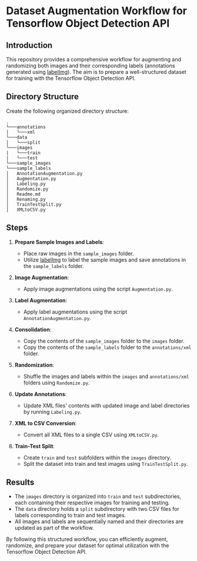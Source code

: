 # Dataset Augmentation Workflow for Tensorflow Object Detection API

## Introduction
This repository provides a comprehensive workflow for augmenting and randomizing both images and their corresponding labels (annotations generated using [labelImg](https://github.com/tzutalin/labelImg)). The aim is to prepare a well-structured dataset for training with the Tensorflow Object Detection API.

## Directory Structure
Create the following organized directory structure:

```
.
└───annotations
|   └───xml
└───data
│   └───split
└───images
|   └───train
|   └───test
└───sample_images
└───sample_labels
│   AnnotationAugmentation.py
│   Augmentation.py
│   Labeling.py
│   Randomize.py
│   Readme.md
│   Renaming.py
│   TrainTestSplit.py
│   XMLtoCSV.py
```

## Steps

1. **Prepare Sample Images and Labels**:
   - Place raw images in the `sample_images` folder.
   - Utilize [labelImg](https://github.com/tzutalin/labelImg) to label the sample images and save annotations in the `sample_labels` folder.

2. **Image Augmentation**:
   - Apply image augmentations using the script `Augmentation.py`.

3. **Label Augmentation**:
   - Apply label augmentations using the script `AnnotationAugmentation.py`.

4. **Consolidation**:
   - Copy the contents of the `sample_images` folder to the `images` folder.
   - Copy the contents of the `sample_labels` folder to the `annotations/xml` folder.

5. **Randomization**:
   - Shuffle the images and labels within the `images` and `annotations/xml` folders using `Randomize.py`.

6. **Update Annotations**:
   - Update XML files' contents with updated image and label directories by running `Labeling.py`.

7. **XML to CSV Conversion**:
   - Convert all XML files to a single CSV using `XMLtoCSV.py`.

8. **Train-Test Split**:
   - Create `train` and `test` subfolders within the `images` directory.
   - Split the dataset into train and test images using `TrainTestSplit.py`.

## Results
- The `images` directory is organized into `train` and `test` subdirectories, each containing their respective images for training and testing.
- The `data` directory holds a `split` subdirectory with two CSV files for labels corresponding to train and test images.
- All images and labels are sequentially named and their directories are updated as part of the workflow.

By following this structured workflow, you can efficiently augment, randomize, and prepare your dataset for optimal utilization with the Tensorflow Object Detection API.
